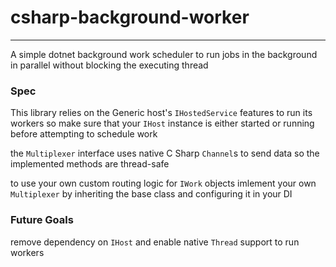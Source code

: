# csharp-background-worker

<hr />

A simple dotnet background work scheduler to run jobs in the background in parallel without blocking the executing thread

### Spec
This library relies on the Generic host's `IHostedService` features to run its workers so make sure that your `IHost` instance is either started or running before attempting to schedule work

the `Multiplexer` interface uses native C Sharp `Channel`s to send data so the implemented methods are thread-safe

to use your own custom routing logic for `IWork` objects imlement your own `Multiplexer` by inheriting the base class and configuring it in your DI

### Future Goals
remove dependency on `IHost` and enable native `Thread` support to run workers